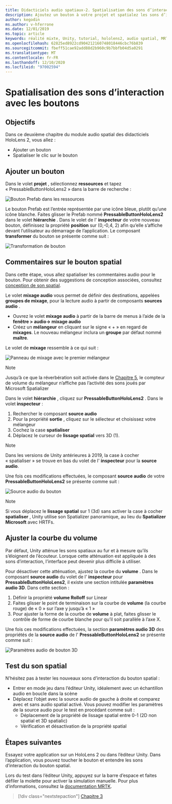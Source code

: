 ```yaml
---
title: Didacticiels audio spatiaux-2. Spatialisation des sons d’interaction avec les boutons
description: Ajoutez un bouton à votre projet et spatialez les sons d’interaction du bouton.
author: kegodin
ms.author: v-hferrone
ms.date: 12/01/2019
ms.topic: article
keywords: réalité mixte, Unity, tutorial, hololens2, audio spatial, MRTK, boîte à outils de réalité mixte, UWP, Windows 10, HRTF, fonction de transfert liée aux têtes, réverbération, Microsoft Spatializer, prefabs, courbe de volume
ms.openlocfilehash: 62825ed8922cd904212160748018446cbc76b839
ms.sourcegitcommit: fbeff51cae92add88d2b960c9b7bbfb04d5a0291
ms.translationtype: MT
ms.contentlocale: fr-FR
ms.lasthandoff: 12/10/2020
ms.locfileid: "97002594"
---
```

# <a name="spatializing-button-interaction-sounds"></a>Spatialisation des sons d’interaction avec les boutons

## <a name="objectives"></a>Objectifs
Dans ce deuxième chapitre du module audio spatial des didacticiels HoloLens 2, vous allez :
* Ajouter un bouton
* Spatialiser le clic sur le bouton

## <a name="add-a-button"></a>Ajouter un bouton
Dans le volet **projet** , sélectionnez **ressources** et tapez « PressableButtonHoloLens2 » dans la barre de recherche :

![Bouton Prefab dans les ressources](images/spatial-audio/button-prefab-in-assets.png)

Le bouton Prefab est l’entrée représentée par une icône bleue, plutôt qu’une icône blanche. Faites glisser le Prefab nommé **PressableButtonHoloLens2** dans le volet **hiérarchie** . Dans le volet de l' **inspecteur** de votre nouveau bouton, définissez la propriété **position** sur (0,-0,4, 2) afin qu’elle s’affiche devant l’utilisateur au démarrage de l’application. Le composant **transformer** du bouton se présente comme suit :

![Transformation de bouton](images/spatial-audio/button-transform.png)

## <a name="spatialize-button-feedback"></a>Commentaires sur le bouton spatial
Dans cette étape, vous allez spatialiser les commentaires audio pour le bouton. Pour obtenir des suggestions de conception associées, consultez [conception de son spatial](../../../design/spatial-sound-design.md). 

Le volet **mixage audio** vous permet de définir des destinations, appelées **groupes de mixage**, pour la lecture audio à partir de composants **sources audio** . 
* Ouvrez le volet **mixage audio** à partir de la barre de menus à l’aide de la **fenêtre > audio-> mixage audio**
* Créez un **mélangeur** en cliquant sur le signe « + » en regard de **mixages**. Le nouveau mélangeur inclura un **groupe** par défaut nommé **maître**.

Le volet de **mixage** ressemble à ce qui suit :

![Panneau de mixage avec le premier mélangeur](images/spatial-audio/mixer-panel-with-first-mixer.png)

> [!NOTE]
> Jusqu’à ce que la réverbération soit activée dans le [Chapitre 5](unity-spatial-audio-ch5.md), le compteur de volume du mélangeur n’affiche pas l’activité des sons joués par Microsoft Spatializer

Dans le volet **hiérarchie** , cliquez sur **PressableButtonHoloLens2** . Dans le volet **inspecteur** :
1. Rechercher le composant **source audio**
2. Pour la propriété **sortie** , cliquez sur le sélecteur et choisissez votre mélangeur
3. Cochez la case **spatialiser**
4. Déplacez le curseur de **lissage spatial** vers 3D (1).

> [!NOTE]
> Dans les versions de Unity antérieures à 2019, la case à cocher « spatialiser » se trouve en bas du volet de l' **inspecteur** pour la **source audio**.

Une fois ces modifications effectuées, le composant **source audio** de votre **PressableButtonHoloLens2** se présente comme suit :

![Source audio du bouton](images/spatial-audio/button-audio-source.png)

> [!NOTE]
> Si vous déplacez le **lissage spatial** sur 1 (3d) sans activer la case à cocher **spatialiser** , Unity utilise son Spatializer panoramique, au lieu du **Spatializer Microsoft** avec HRTFs.

## <a name="adjust-the-volume-curve"></a>Ajuster la courbe du volume
Par défaut, Unity atténue les sons spatiaux au fur et à mesure qu’ils s’éloignent de l’écouteur. Lorsque cette atténuation est appliquée à des sons d’interaction, l’interface peut devenir plus difficile à utiliser.

Pour désactiver cette atténuation, ajustez la courbe du **volume** . Dans le composant **source audio** du volet de l' **inspecteur** pour **PressableButtonHoloLens2**, il existe une section intitulée **paramètres audio 3D**. Dans cette section :
1. Définir la propriété **volume Rolloff** sur Linear
2. Faites glisser le point de terminaison sur la courbe de **volume** (la courbe rouge) de « 0 » sur l’axe y jusqu’à « 1 »
3. Pour ajuster la forme de la courbe de **volume** à plat, faites glisser le contrôle de forme de courbe blanche pour qu’il soit parallèle à l’axe X.

Une fois ces modifications effectuées, la section **paramètres audio 3D** des propriétés de la **source audio** de l' **PressableButtonHoloLens2** se présente comme suit :

![Paramètres audio de bouton 3D](images/spatial-audio/button-3d-sound-settings.png)

## <a name="testing-the-spatialize-audio"></a>Test du son spatial

N’hésitez pas à tester les nouveaux sons d’interaction du bouton spatial :

* Entrer en mode jeu dans l’éditeur Unity, idéalement avec un échantillon audio en boucle dans la scène
* Déplacez l’objet avec la source audio de gauche à droite et comparez avec et sans audio spatial activé. Vous pouvez modifier les paramètres de la source audio pour le test en procédant comme suit :
    * Déplacement de la propriété de lissage spatial entre 0-1 (2D non spatial et 3D spatialic)
    * Vérification et désactivation de la propriété spatial

## <a name="next-steps"></a>Étapes suivantes

Essayez votre application sur un HoloLens 2 ou dans l’éditeur Unity. Dans l’application, vous pouvez toucher le bouton et entendre les sons d’interaction du bouton spatial.

Lors du test dans l’éditeur Unity, appuyez sur la barre d’espace et faites défiler la molette pour activer la simulation manuelle. Pour plus d’informations, consultez la [documentation MRTK](https://microsoft.github.io/MixedRealityToolkit-Unity/Documentation/GettingStartedWithTheMRTK.html#using-the-in-editor-hand-input-simulation-to-test-a-scene).

> [!div class="nextstepaction"]
> [Chapitre 3](unity-spatial-audio-ch3.md)


